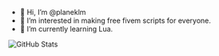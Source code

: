 - 👋 Hi, I’m @planeklm
- 👀 I’m interested in making free fivem scripts for everyone.
- 🌱 I’m currently learning Lua.

![GitHub Stats](https://github-readme-stats.vercel.app/api?planeklm&theme=radical)

<!---
planeklm/planeklm is a ✨ special ✨ repository because its `README.md` (this file) appears on your GitHub profile.
You can click the Preview link to take a look at your changes.
--->
